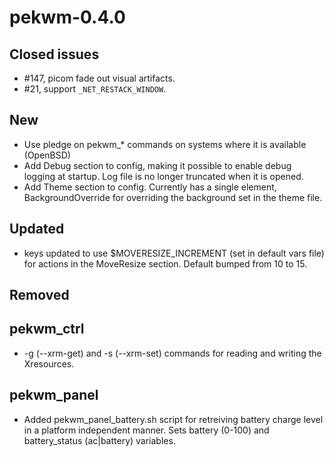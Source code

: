 pekwm-0.4.0
===========

Closed issues
-------------

* #147, picom fade out visual artifacts.
* #21, support `_NET_RESTACK_WINDOW`.

New
---

* Use pledge on pekwm_* commands on systems where it is available (OpenBSD)
* Add Debug section to config, making it possible to enable debug logging
  at startup. Log file is no longer truncated when it is opened.
* Add Theme section to config. Currently has a single element,
  BackgroundOverride for overriding the background set in the theme file.

Updated
-------

* keys updated to use $MOVERESIZE_INCREMENT (set in default vars file) for
  actions in the MoveResize section. Default bumped from 10 to 15.

Removed
-------

## pekwm_ctrl

* -g (--xrm-get) and -s (--xrm-set) commands for reading and writing
  the Xresources.

## pekwm_panel

* Added pekwm_panel_battery.sh script for retreiving battery charge level in a
  platform independent manner. Sets battery (0-100) and battery_status
  (ac|battery) variables.
